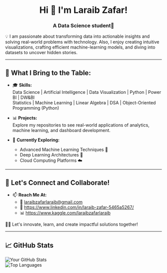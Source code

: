 <h1 align="center">Hi 👋 I'm Laraib Zafar!</h1>

<h3 align="center">A Data Science student🌟</h3>

💡 I am passionate about transforming data into actionable insights and solving real-world problems with technology. Also, I enjoy creating intuitive visualizations, crafting efficient machine-learning models, and diving into datasets to uncover hidden stories.  

---

## 🌟 What I Bring to the Table:
- 🎓 **Skills:**  
   Data Science | Artificial Intelligence | Data Visualization | Python | Power BI | DW&BI  
   Statistics | Machine Learning | Linear Algebra | DSA | Object-Oriented Programming (Python)  

- 📊 **Projects:**  
   Explore my repositories to see real-world applications of analytics, machine learning, and dashboard development.

- 🌱 **Currently Exploring:**  
   - Advanced Machine Learning Techniques 🤖  
   - Deep Learning Architectures 🧠  
   - Cloud Computing Platforms ☁️  

---

## 🚀 Let's Connect and Collaborate!
- 📫 **Reach Me At:**  
   - 📧 laraibzafarlaraib@gmail.com
   - 💼 https://www.linkedin.com/in/laraib-zafar-5465a5267/
   - 📊 https://www.kaggle.com/laraibzafarlaraib

👨‍💻 Let's innovate, learn, and create impactful solutions together!  

---

## 📈 GitHub Stats

![Your GitHub Stats](https://github-readme-stats.vercel.app/api?username=your-github-username&show_icons=true&theme=radical)  
![Top Languages](https://github-readme-stats.vercel.app/api/top-langs/?username=your-github-username&layout=compact&theme=radical)
